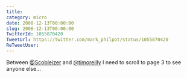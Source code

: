 ```yaml
---
title: 
category: micro
date: 2008-12-13T00:00:00
slug: 2008-12-13T00:00:00
TwitterId: 1055870420
TweetUrl: https://twitter.com/mark_philpot/status/1055870420
ReTweetUser: 
---
```


Between [@Scobleizer](https://twitter.com/Scobleizer) and [@timoreilly](https://twitter.com/timoreilly) I need to scroll to page 3 to see anyone else...